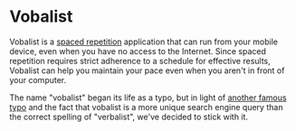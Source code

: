 # Vobalist

Vobalist is a [spaced repetition](http://en.wikipedia.org/wiki/Spaced_repetition) application
that can run from your mobile device,
even when you have no access to the Internet.
Since spaced repetition requires strict adherence to a schedule for effective results,
Vobalist can help you maintain your pace even when you aren't in front of your computer.

The name "vobalist" began its life as a typo,
but in light of [another famous typo](http://graphics.stanford.edu/~dk/google_name_origin.html)
and the fact that vobalist is a more unique search engine query
than the correct spelling of "verbalist",
we've decided to stick with it.
